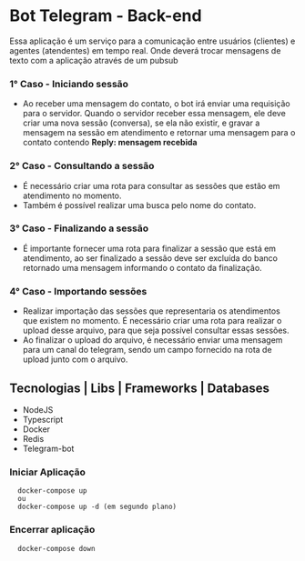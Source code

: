 # Bot Telegram - Back-end

Essa aplicação é um serviço para a comunicação entre usuários (clientes) e agentes (atendentes) em tempo real. Onde deverá trocar mensagens de texto com a aplicação através de um pubsub
### 1° Caso - Iniciando sessão
+ Ao receber uma mensagem do contato, o bot irá enviar uma requisição para o servidor. Quando o servidor receber essa mensagem, ele deve criar uma nova sessão (conversa), se ela não existir, e gravar a mensagem na sessão em atendimento e retornar uma mensagem para o contato contendo <strong>Reply: mensagem recebida</strong>

### 2° Caso - Consultando a sessão
+ É necessário criar uma rota para consultar as sessões que estão em atendimento no momento.
+ Também é possível realizar uma busca pelo nome do contato.

### 3° Caso - Finalizando a sessão
+ É importante fornecer uma rota para finalizar a sessão que está em atendimento, ao ser finalizado a sessão deve ser excluída do banco retornado uma mensagem informando o contato da finalização.

### 4° Caso - Importando sessões
+ Realizar importação das sessões que representaria os atendimentos que existem no momento. É necessário criar uma rota para realizar o upload desse arquivo, para que seja possível consultar essas sessões.
+ Ao finalizar o upload do arquivo, é necessário enviar uma mensagem para um canal do telegram, sendo um campo fornecido na rota de upload junto com o arquivo.
## Tecnologias | Libs | Frameworks | Databases
+ NodeJS
+ Typescript
+ Docker
+ Redis
+ Telegram-bot
### Iniciar Aplicação
```
  docker-compose up
  ou
  docker-compose up -d (em segundo plano)
```

### Encerrar aplicação
```
  docker-compose down
```
